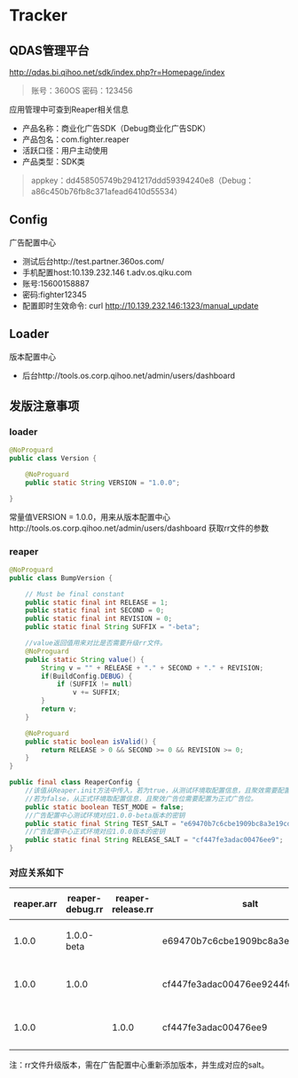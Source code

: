 # Tracker

## QDAS管理平台
http://qdas.bi.qihoo.net/sdk/index.php?r=Homepage/index
> 账号：360OS 密码：123456



应用管理中可查到Reaper相关信息

- 产品名称：商业化广告SDK（Debug商业化广告SDK）
- 产品包名：com.fighter.reaper
- 活跃口径：用户主动使用
- 产品类型：SDK类
> appkey：dd458505749b2941217ddd59394240e8（Debug：a86c450b76fb8c371afead6410d55534）

## Config
广告配置中心

- 测试后台http://test.partner.360os.com/
- 手机配置host:10.139.232.146 t.adv.os.qiku.com
- 账号:15600158887
- 密码:fighter12345
- 配置即时生效命令:
curl http://10.139.232.146:1323/manual_update

## Loader
版本配置中心
- 后台http://tools.os.corp.qihoo.net/admin/users/dashboard

## 发版注意事项
### loader
```java
@NoProguard
public class Version {

    @NoProguard
    public static String VERSION = "1.0.0";

}
```
常量值VERSION = 1.0.0，用来从版本配置中心http://tools.os.corp.qihoo.net/admin/users/dashboard 获取rr文件的参数

### reaper
```java
@NoProguard
public class BumpVersion {

    // Must be final constant
    public static final int RELEASE = 1;
    public static final int SECOND = 0;
    public static final int REVISION = 0;
    public static final String SUFFIX = "-beta";

	//value返回值用来对比是否需要升级rr文件。
    @NoProguard
    public static String value() {
        String v = "" + RELEASE + "." + SECOND + "." + REVISION;
        if(BuildConfig.DEBUG) {
            if (SUFFIX != null)
                v += SUFFIX;
        }
        return v;
    }

    @NoProguard
    public static boolean isValid() {
        return RELEASE > 0 && SECOND >= 0 && REVISION >= 0;
    }
}
```

```java
public final class ReaperConfig {
	//该值从Reaper.init方法中传入，若为true，从测试环境取配置信息，且聚效需要配置为测试广告位；
    //若为false，从正式环境取配置信息，且聚效广告位需要配置为正式广告位。
    public static boolean TEST_MODE = false;
    //广告配置中心测试环境对应1.0.0-beta版本的密钥
    public static final String TEST_SALT = "e69470b7c6cbe1909bc8a3e19cdaab11";
    //广告配置中心正式环境对应1.0.0版本的密钥
    public static final String RELEASE_SALT = "cf447fe3adac00476ee9";
}
```
### 对应关系如下
reaper.arr|reaper-debug.rr|reaper-release.rr|salt|备注
---|---|---|---|---
1.0.0|1.0.0-beta||e69470b7c6cbe1909bc8a3e19cdaab11|使用中
1.0.0|1.0.0||cf447fe3adac00476ee9244fd30fba74|已弃用
1.0.0||1.0.0|cf447fe3adac00476ee9|发版中
注：rr文件升级版本，需在广告配置中心重新添加版本，并生成对应的salt。